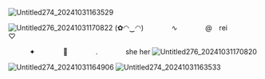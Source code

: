 ![Untitled274_20241031163529](https://github.com/user-attachments/assets/32055e20-5d7a-4e97-bdf0-8d132df78bc6)
   
![Untitled276_20241031170822](https://github.com/user-attachments/assets/996ab84e-6464-4730-bcd5-e3b0a082073e)
(✿◠‿◠)    ∿    @ rei    ♡

   ✦    🍥    .    she her
![Untitled276_20241031170820](https://github.com/user-attachments/assets/77cba995-76cd-43c4-aa5d-1919345f2b37)


![Untitled274_20241031164906](https://github.com/user-attachments/assets/ffd0866d-b9c0-4051-a30a-ca80eeb78315)
![Untitled274_20241031163533](https://github.com/user-attachments/assets/5426668c-155c-4466-8200-5c38d94d5320)
